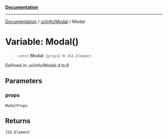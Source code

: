 [**Documentation**](../../../../index.md)

***

[Documentation](../../../../index.md) / [ui/info/Modal](../index.md) / Modal

# Variable: Modal()

> `const` **Modal**: (`props`) => `JSX.Element`

Defined in: ui/info/Modal.d.ts:8

## Parameters

### props

`ModalProps`

## Returns

`JSX.Element`
